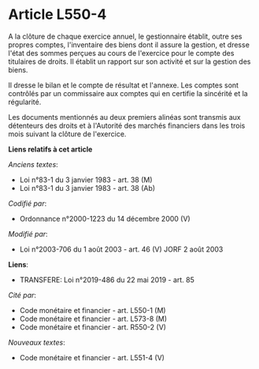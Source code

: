 # Article L550-4

A la clôture de chaque exercice annuel, le gestionnaire établit, outre ses propres comptes, l'inventaire des biens dont il
assure la gestion, et dresse l'état des sommes perçues au cours de l'exercice pour le compte des titulaires de droits. Il
établit un rapport sur son activité et sur la gestion des biens.

Il dresse le bilan et le compte de résultat et l'annexe. Les comptes sont contrôlés par un commissaire aux comptes qui en
certifie la sincérité et la régularité.

Les documents mentionnés au deux premiers alinéas sont transmis aux détenteurs des droits et à l'Autorité des marchés
financiers dans les trois mois suivant la clôture de l'exercice.

**Liens relatifs à cet article**

_Anciens textes_:

  - Loi n°83-1 du 3 janvier 1983 - art. 38 (M)
  - Loi n°83-1 du 3 janvier 1983 - art. 38 (Ab)

_Codifié par_:

  - Ordonnance n°2000-1223 du 14 décembre 2000 (V)

_Modifié par_:

  - Loi n°2003-706 du 1 août 2003 - art. 46 (V) JORF 2 août 2003

**Liens**:

  - TRANSFERE: Loi n°2019-486 du 22 mai 2019 - art. 85

_Cité par_:

  - Code monétaire et financier - art. L550-1 (M)
  - Code monétaire et financier - art. L573-8 (M)
  - Code monétaire et financier - art. R550-2 (V)

_Nouveaux textes_:

  - Code monétaire et financier - art. L551-4 (V)
